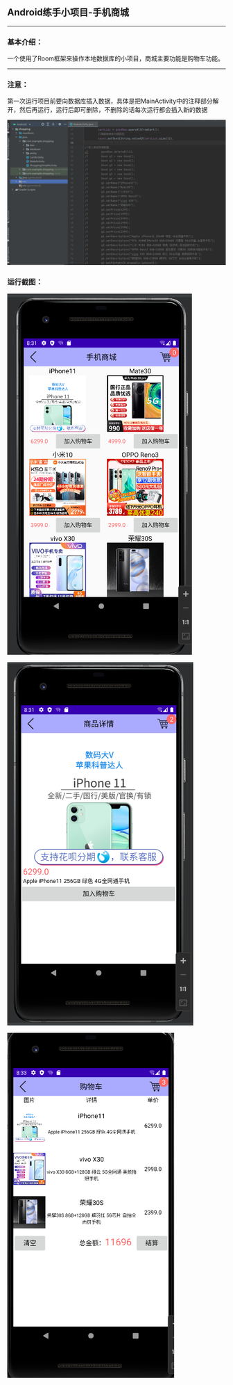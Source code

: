 ## Android练手小项目-手机商城

------

### 基本介绍：

一个使用了Room框架来操作本地数据库的小项目，商城主要功能是购物车功能。

------

### 注意：

第一次运行项目前要向数据库插入数据，具体是把MainActivity中的注释部分解开，然后再运行，运行后即可删除，不删除的话每次运行都会插入新的数据

![1](1.jpg)

### 运行截图：

![2](2.png)

![3](3.png)

![4](4.png)